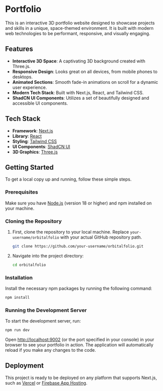 # Portfolio

This is an interactive 3D portfolio website designed to showcase projects and skills in a unique, space-themed environment. It is built with modern web technologies to be performant, responsive, and visually engaging.

## Features

- **Interactive 3D Space**: A captivating 3D background created with Three.js.
- **Responsive Design**: Looks great on all devices, from mobile phones to desktops.
- **Animated Sections**: Smooth fade-in animations on scroll for a dynamic user experience.
- **Modern Tech Stack**: Built with Next.js, React, and Tailwind CSS.
- **ShadCN UI Components**: Utilizes a set of beautifully designed and accessible UI components.

## Tech Stack

- **Framework**: [Next.js](https://nextjs.org/)
- **Library**: [React](https://reactjs.org/)
- **Styling**: [Tailwind CSS](https://tailwindcss.com/)
- **UI Components**: [ShadCN UI](https://ui.shadcn.com/)
- **3D Graphics**: [Three.js](https://threejs.org/)

## Getting Started

To get a local copy up and running, follow these simple steps.

### Prerequisites

Make sure you have [Node.js](https://nodejs.org/) (version 18 or higher) and npm installed on your machine.

### Cloning the Repository

1.  First, clone the repository to your local machine. Replace `your-username/orbitalfolio` with your actual GitHub repository path.
    ```bash
    git clone https://github.com/your-username/orbitalfolio.git
    ```
2.  Navigate into the project directory:
    ```bash
    cd orbitalfolio
    ```

### Installation

Install the necessary npm packages by running the following command:
```bash
npm install
```

### Running the Development Server

To start the development server, run:
```bash
npm run dev
```
Open [http://localhost:9002](http://localhost:9002) (or the port specified in your console) in your browser to see your portfolio in action. The application will automatically reload if you make any changes to the code.

## Deployment

This project is ready to be deployed on any platform that supports Next.js, such as [Vercel](https://vercel.com/) or [Firebase App Hosting](https://firebase.google.com/docs/app-hosting).
